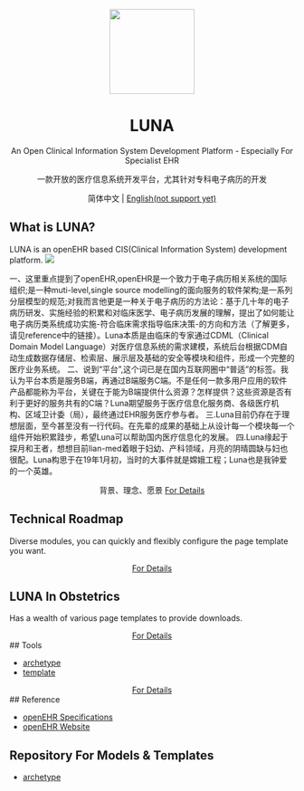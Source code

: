 <p align="center">
  <a href="http://landing.ant.design">
    <img width="150px" height="150px" src="https://gw.alipayobjects.com/zos/rmsportal/hSYPdZJwZeXAgfkktcEu.svg"/>
  </a>
</p>
<h1 align="center">LUNA</h1>

<div align="center">
  

An Open Clinical Information System Development Platform - Especially For Specialist EHR

一款开放的医疗信息系统开发平台，尤其针对专科电子病历的开发
</div>

<div align="center"> 简体中文 | <a href="./README-zh_CN.md">English(not support yet)</a></div>

## What is LUNA?

LUNA is an openEHR based CIS(Clinical Information System) development platform.
<img src="./docs/images/luna_arc.jpg"/>

一、这里重点提到了openEHR,openEHR是一个致力于电子病历相关系统的国际组织;是一种muti-level,single source modelling的面向服务的软件架构;是一系列分层模型的规范;对我而言他更是一种关于电子病历的方法论：基于几十年的电子病历研发、实施经验的积累和对临床医学、电子病历发展的理解，提出了如何能让电子病历类系统成功实施-符合临床需求指导临床决策-的方向和方法（了解更多，请见reference中的链接）。Luna本质是由临床的专家通过CDML（Clinical Domain Model Language）对医疗信息系统的需求建模，系统后台根据CDM自动生成数据存储层、检索层、展示层及基础的安全等模块和组件，形成一个完整的医疗业务系统。
二、说到“平台”,这个词已是在国内互联网圈中“普适”的标签。我认为平台本质是服务B端，再通过B端服务C端。不是任何一款多用户应用的软件产品都能称为平台，关键在于能为B端提供什么资源？怎样提供？这些资源是否有利于更好的服务共有的C端？Luna期望服务于医疗信息化服务商、各级医疗机构、区域卫计委（局），最终通过EHR服务医疗参与者。
三.Luna目前仍存在于理想层面，至今甚至没有一行代码。在先辈的成果的基础上从设计每一个模块每一个组件开始积累跬步，希望Luna可以帮助国内医疗信息化的发展。
四.Luna缘起于探月和王者，想想目前lian-med着眼于妇幼、产科领域，月亮的阴晴圆缺与妇也很配。Luna构思于在19年1月初，当时的大事件就是嫦娥工程；Luna也是我钟爱的一个英雄。
<div align="center">
背景、理念、愿景
  <a href="./docs/whats-zh.md">For Details</a>
</div>

## Technical Roadmap

Diverse modules, you can quickly and flexibly configure the page template you want.
<div align="center">
  <a href="./docs/roadmap-zh_CN.md">For Details</a>
</div>

## LUNA In Obstetrics

Has a wealth of various page templates to provide downloads.
<div align="center">
  <a href="./docs/obis-zh_CN.md">For Details</a>
</div>
## Tools 

- [archetype](https://github.com/ant-motion/ant-motion-dva-cli-example)
- [template](https://github.com/ant-motion/ant-motion-dva-cli-example)
<div align="center">
  <a href="./docs/tools-zh_CN.md">For Details</a>
</div>
## Reference

- [openEHR Specifications](https://specifications.openehr.org/)
- [openEHR Website](https://www.openehr.org/)

## Repository For Models & Templates 

- [archetype](https://github.com/ant-motion/ant-motion-dva-cli-example)
